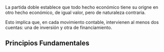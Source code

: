 La partida doble establece que todo hecho económico tiene su origne en otro hecho económico, de igual valor, pero de naturaleza contraria.

Esto implica que, en cada movimiento contable, intervienen al menos dos cuentas: una de inversión y otra de financiamiento.

## Principios Fundamentales
